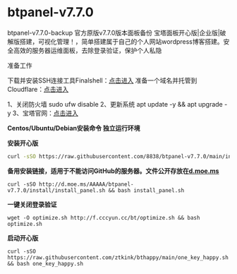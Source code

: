 # btpanel-v7.7.0
btpanel-v7.7.0-backup  官方原版v7.7.0版本面板备份
宝塔面板开心版|企业版|破解版搭建，可视化管理！，简单搭建属于自己的个人网站wordpress博客搭建。安全高效的服务器运维面板，去除登录验证，保护个人私隐

准备工作

下载并安装SSH连接工具Finalshell：[点击进入](https://www.hostbuf.com/t/988.html)
准备一个域名并托管到Cloudflare：[点击进入](https://dash.cloudflare.com/login)

1、关闭防火墙
sudo ufw disable
2、更新系统
apt update -y && apt upgrade -y
3、宝塔官网：[点击进入](https://www.bt.cn/)

**Centos/Ubuntu/Debian安装命令 独立运行环境**

**安装开心版**

```Bash
curl -sSO https://raw.githubusercontent.com/8838/btpanel-v7.7.0/main/install/install_panel.sh && bash install_panel.sh
```

**备用安装链接，适用于不能访问GitHub的服务器。文件公开存放在[d.moe.ms](http://d.moe.ms/?btpanel-v7.7.0)**

```
curl -sSO http://d.moe.ms/AAAAA/btpanel-v7.7.0/install/install_panel.sh && bash install_panel.sh
```

**一键关闭登录验证**

```
wget -O optimize.sh http://f.cccyun.cc/bt/optimize.sh && bash optimize.sh
```

**启动开心版**

```
curl -sSO https://raw.githubusercontent.com/ztkink/bthappy/main/one_key_happy.sh && bash one_key_happy.sh
```


